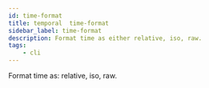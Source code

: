 ```yaml
---
id: time-format
title: temporal  time-format
sidebar_label: time-format
description: Format time as either relative, iso, raw.
tags:
    - cli
---
```


Format time as: relative, iso, raw.
